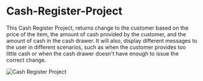# Cash-Register-Project
This Cash Register Project, returns change to the customer based on the price of the item, the amount of cash provided by the customer, and the amount of cash in the cash drawer.
It will also, display different messages to the user in different scenarios, such as when the customer provides too little cash or when the cash drawer doesn't have enough to issue the correct change.



![Cash Register Project](https://github.com/MichaelTong151/Cash-Register-Project/assets/147559650/97d11441-0611-4138-8e6d-70fff3401c38)
